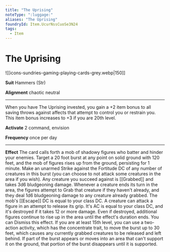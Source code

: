 ```yaml
---
title: "The Uprising"
noteType: ":luggage:"
aliases: "The Uprising"
foundryId: Item.UcurNssCuoSe3N24
tags:
  - Item
---
```


# The Uprising
![[icons-sundries-gaming-playing-cards-grey.webp|150]]

**Suit** Hammers (Str)

**Alignment** chaotic neutral

* * *

When you have The Uprising invested, you gain a +2 item bonus to all saving throws against affects that attempt to control you or restrain you. This item bonus increases to +3 if you are 20th level.

**Activate** 2 command, envision

**Frequency** once per day

* * *

**Effect** The card calls forth a mob of shadowy figures who batter and hinder your enemies. Target a 20 foot burst at any point on solid ground with 120 feet, and the mob of figures rises up from the ground, persisting for 1 minute. Make an unarmed Strike against the Fortitude DC of any number of creatures in this burst (you can choose to not attack some creatures in the area if you wish). Any creature you succeed against is [[Grabbed]] and takes 3d6 bludgeoning damage. Whenever a creature ends its turn in the area, the figures attempt to Grab that creature if they haven't already, and they deal 1d6 bludgeoning damage to any creature already grabbed. The mob's [[Escape]] DC is equal to your class DC. A creature can attack a figure in an attempt to release its grip. It's AC is equal to your class DC, and it's destroyed if it takes 12 or more damage. Even if destroyed, additional figures continue to rise up in the area until the effect's duration ends. You can Dismiss this effect. If you are at least 15th level, you can use a two-action activity, which has the concentrate trait, to move the burst up to 30 feet, which causes any currently grabbed creatures to be released and left behind. If part of the burst appears or moves into an area that can't support it on the ground, that portion of the burst disappears until it is supported.
